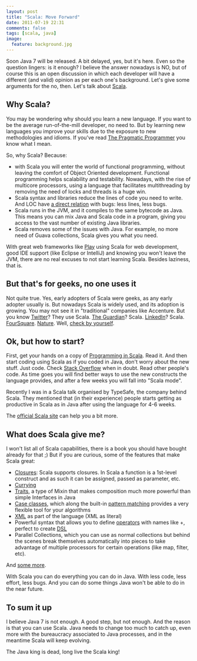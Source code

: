 ```yaml
---
layout: post
title: "Scala: Move Forward"
date: 2011-07-19 22:31
comments: false
tags: [scala, java]
image:
  feature: background.jpg
---
```

Soon Java 7 will be released. A bit delayed, yes, but it's here. Even so the question lingers: is it enough? I believe the answer nowadays is NO, but of course this is an open discussion in which each developer will have a different (and valid) opinion as per each one's background. Let's give some arguments for the no, then. Let's talk about [Scala](http://www.scala-lang.org/). <!-- more -->

## Why Scala?

You may be wondering why should you learn a new language. If you want to be the average run-of-the-mill developer, no need to. But by learning new languages you improve your skills due to the exposure to new methodologies and idioms. If you've read [The Pragmatic Programmer][2] you know what I mean.

So, why Scala? Because:

+ with Scala you will enter the world of functional programming, without leaving the comfort of Object Oriented development. Functional programming helps scalability and testability. Nowadays, with the rise of multicore processors, using a language that facilitates multithreading by removing the need of locks and threads is a huge win. 
+ Scala syntax and libraries reduce the lines of code you need to write. And LOC have [a direct relation][3] with bugs: less lines, less bugs.
+ Scala runs in the JVM, and it compiles to the same bytecode as Java. This means you can mix Java and Scala code in a program, giving you access to the vast number of existing Java libraries. 
+ Scala removes some of the issues with Java. For example, no more need of Guava collections, Scala gives you what you need.

With great web frameworks like [Play][4] using Scala for web development, good IDE support (like Eclipse or IntelliJ) and knowing you won't leave the JVM, there are no real excuses to not start learning Scala. Besides laziness, that is.

## But that's for geeks, no one uses it

Not quite true. Yes, early adopters of Scala were geeks, as any early adopter usually is. But nowadays Scala is widely used, and its adoption is growing. You may not see it in "traditional" companies like Accenture. But you know [Twitter][5]? They use Scala. [The Guardian][6]? Scala. [LinkedIn][7]? Scala. [FourSquare][8]. [Nature][9]. Well, [check by yourself][10].

## Ok, but how to start?

First, get your hands on a copy of [Programming in Scala][11]. Read it. And then start coding using Scala as if you coded in Java, don't worry about the new stuff. Just code. Check [Stack Overflow][12] when in doubt. Read other people's code. As time goes you will find better ways to use the new constructs the language provides, and after a few weeks you will fall into "Scala mode".

Recently I was in a Scala talk organised by TypeSafe, the company behind Scala. They mentioned that (in their experience) people starts getting as productive in Scala as in Java after using the language for 4-6 weeks. 

The [official Scala site][13] can help you a bit more.

## What does Scala give me?

I won't list all of Scala capabilities, there is a book you should have bought already for that ;) But if you are curious, some of the features that make Scala great:

+ [Closures][14]: Scala supports closures. In Scala a function is a 1st-level construct and as such it can be assigned, passed as parameter, etc.
+ [Currying][15]
+ [Traits][16], a type of Mixin that makes composition much more powerful than simple Interfaces in Java
+ [Case classes][17], which along the built-in [pattern matching][18] provides a very flexible tool for your algorithms
+ [XML][19] as part of the language (XML as literal)
+ Powerful syntax that allows you to define [operators][20] with names like +, perfect to create [DSL][21] 
+ Parallel Collections, which you can use as normal collections but behind the scenes break themselves automatically into pieces to take advantage of multiple processors for certain operations (like map, filter, etc).

And [some more][22].

With Scala you can do everything you can do in Java. With less code, less effort, less bugs. And you can do some things Java won't be able to do in the near future.

## To sum it up

I believe Java 7 is not enough. A good step, but not enough. And the reason is that you can use Scala. Java needs to change too much to catch up, even more with the bureaucracy associated to Java processes, and in the meantime Scala will keep evolving.

The Java king is dead, long live the Scala king!


  [2]: http://pragprog.com/book/tpp/the-pragmatic-programmer
  [3]: http://en.wikipedia.org/wiki/Source_lines_of_code#Relation_with_security_faults
  [4]: http://scala.playframework.org/
  [5]: https://twitter.com/
  [6]: http://www.guardian.co.uk/
  [7]: http://press.linkedin.com/about
  [8]: https://foursquare.com/about/new?from=hp
  [9]: http://www.nature.com/
  [10]: http://www.scala-lang.org/node/1658
  [11]: http://www.artima.com/shop/programming_in_scala_2ed
  [12]: http://stackoverflow.com/questions/tagged/scala
  [13]: http://www.scala-lang.org/node/960
  [14]: http://en.wikipedia.org/wiki/Closure_%28computer_science%29
  [15]: http://www.scala-lang.org/node/135
  [16]: http://en.wikipedia.org/wiki/Mixin
  [17]: http://www.scala-lang.org/node/107
  [18]: http://www.scala-lang.org/node/120
  [19]: http://www.scala-lang.org/node/131
  [20]: http://www.scala-lang.org/node/118
  [21]: http://en.wikipedia.org/wiki/Domain-specific_language
  [22]: http://www.scala-lang.org/node/104
